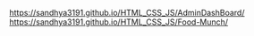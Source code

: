 https://sandhya3191.github.io/HTML_CSS_JS/AdminDashBoard/
https://sandhya3191.github.io/HTML_CSS_JS/Food-Munch/
